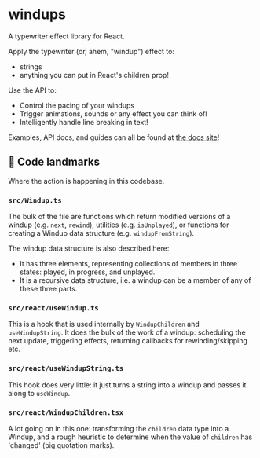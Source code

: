 # windups

A typewriter effect library for React.

Apply the typewriter (or, ahem, "windup") effect to:

- strings
- anything you can put in React's children prop!

Use the API to:

- Control the pacing of your windups
- Trigger animations, sounds or any effect you can think of!
- Intelligently handle line breaking in text!

Examples, API docs, and guides can all be found at [the docs site](https://windups.gwil.co)!

## 🗼 Code landmarks

Where the action is happening in this codebase.

### `src/Windup.ts`

The bulk of the file are functions which return modified versions of a windup (e.g. `next`, `rewind`), utilities (e.g. `isUnplayed`), or functions for creating a Windup data structure (e.g. `windupFromString`).

The windup data structure is also described here:

- It has three elements, representing collections of members in three states: played, in progress, and unplayed.
- It is a recursive data structure, i.e. a windup can be a member of any of these three parts.

### `src/react/useWindup.ts`

This is a hook that is used internally by `WindupChildren` and `useWindupString`. It does the bulk of the work of a windup: scheduling the next update, triggering effects, returning callbacks for rewinding/skipping etc.

### `src/react/useWindupString.ts`

This hook does very little: it just turns a string into a windup and passes it along to `useWindup`.

### `src/react/WindupChildren.tsx`

A lot going on in this one: transforming the `children` data type into a Windup, and a rough heuristic to determine when the value of `children` has 'changed' (big quotation marks).
